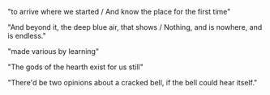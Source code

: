 <!--current-->
"to arrive where we started / And know the place for the first time"

"And beyond it, the deep blue air, that shows / Nothing, and is nowhere, and is endless."

<!--too wank?-->
"made various by learning"

"The gods of the hearth exist for us still"

"There'd be two opinions about a cracked bell, if the bell could hear itself."
